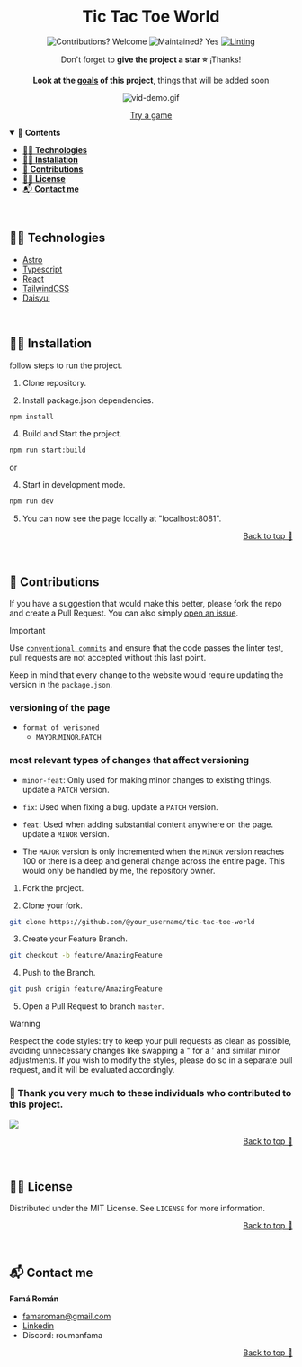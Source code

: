 <div align="center">

# Tic Tac Toe World

![Contributions? Welcome](https://img.shields.io/badge/Contributions-Welcome-brightgreen.svg)
![Maintained? Yes](https://img.shields.io/badge/Maintained%3F-Yes-brightgreen.svg)
[![Linting](https://github.com/RomanFama592/tic-tac-toe-world/actions/workflows/lint.yml/badge.svg)](https://github.com/RomanFama592/tic-tac-toe-world/actions/workflows/lint.yml)

Don't forget to **give the project a star ⭐** ¡Thanks!

**Look at the [goals](https://famaroman.notion.site/famaroman/Tic-Tac-Toe-World-Goals-e38d5dbfee724d88a7dff6290a3d15b7) of this project**, things that will be added soon

![vid-demo.gif](https://github.com/RomanFama592/tic-tac-toe-world/blob/master/docs/images/demo.gif?raw=true)

[Try a game](https://t3-world.vercel.app/play)

</div>

<details open>
  <summary>📑 <strong>Contents</strong></summary>

- [👨‍🏫 **Technologies**](#-technologies)
- [👨‍🏫 **Installation**](#-installation)
- [👋 **Contributions**](#-contributions)
- [👨‍⚖️ **License**](#-license)
- [📬 **Contact me**](#-contact-me)

</details>

<br>

## 👨‍💻 Technologies

- [Astro](https://astro.build/)
- [Typescript](https://www.typescriptlang.org/)
- [React](https://react.dev/)
- [TailwindCSS](https://tailwindcss.com/)
- [Daisyui](https://daisyui.com/)

<br>

## 👨‍🏫 Installation

follow steps to run the project.

1. Clone repository.

2. Install package.json dependencies.

```bash
npm install
```

4. Build and Start the project.
```bash
npm run start:build
```

or

4. Start in development mode.
```bash
npm run dev
```

5. You can now see the page locally at "localhost:8081".

<p align="right"><a href="#top">Back to top 🔼</a></p>
<br>

## 👋 Contributions

If you have a suggestion that would make this better, please fork the repo and create a Pull Request. You can also simply [open an issue](https://github.com/RomanFama592/tic-tac-toe-world/issues).

> [!IMPORTANT]
> Use [`conventional commits`](https://www.conventionalcommits.org/) and ensure that the code passes the linter test, pull requests are not accepted without this last point.

Keep in mind that every change to the website would require updating the version in the `package.json`.

### versioning of the page

- `format of verisoned`
  - `MAYOR`.`MINOR`.`PATCH`

### most relevant types of changes that affect versioning
- `minor-feat`: Only used for making minor changes to existing things. update a `PATCH` version.
- `fix`: Used when fixing a bug. update a `PATCH` version.
- `feat`: Used when adding substantial content anywhere on the page. update a `MINOR` version.

- The `MAJOR` version is only incremented when the `MINOR` version reaches 100 or there is a deep and general change across the entire page. This would only be handled by me, the repository owner.

1. Fork the project.

2. Clone your fork.

```bash
git clone https://github.com/@your_username/tic-tac-toe-world
```

3. Create your Feature Branch.

```bash
git checkout -b feature/AmazingFeature
```

4. Push to the Branch.

```bash
git push origin feature/AmazingFeature
```

5. Open a Pull Request to branch `master`.

> [!WARNING]
> Respect the code styles: try to keep your pull requests as clean as possible, avoiding unnecessary changes like swapping a " for a ' and similar minor adjustments. If you wish to modify the styles, please do so in a separate pull request, and it will be evaluated accordingly.

### 🙏 Thank you very much to these individuals who contributed to this project.

<a href="https://github.com/RomanFama592/tic-tac-toe-world/graphs/contributors">
  <img src="https://contrib.rocks/image?repo=RomanFama592/tic-tac-toe-world" />
</a>


<p align="right"><a href="#top">Back to top 🔼</a></p>
<br>

## 👨‍⚖️ License

Distributed under the MIT License. See `LICENSE` for more information.

<p align="right"><a href="#top">Back to top 🔼</a></p>
<br>

## 📬 Contact me

**Famá Román** 
- famaroman@gmail.com
- [Linkedin](https://www.linkedin.com/in/romanfama)
- Discord: roumanfama

<p align="right"><a href="#top">Back to top 🔼</a></p>
<br>